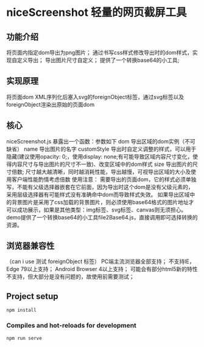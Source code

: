 # niceScreenshot 轻量的网页截屏工具

## 功能介绍
将页面内指定dom导出为png图片；
通过书写css样式修改导出时的dom样式，实现自定义导出；
导出图片尺寸自定义；
提供了一个转换base64的小工具;

## 实现原理
将页面dom XML序列化后塞入svg的foreignObject标签，通过svg标签以及foreignObject渲染出原始的页面dom

## 核心
niceScreenshot.js
暴露出一个函数：参数如下
    dom     导出区域的dom实例（不可缺省）
    name    导出图片的名字
    customStyle 导出时自定义调整的样式，可以用于隐藏(建议使用opacity: 0;，使用display: none;有可能导致区域内容尺寸变化，使得内容尺寸与导出图片的尺寸不一致)、改变区域中的dom样式
    size    导出图片的尺寸倍数; 尺寸越大越清晰，同时越消耗性能，导出越慢，可视导出区域的大小及使用客户端性能酌情考虑倍数
使用注意：
    需要导出的页面dom，它的样式必须单独写，不能有父级选择器嵌套在它前面，因为导出时这个dom是没有父级元素的，采用层级选择器有可能样式没有准确命中dom而导致样式失效。
    如果导出区域中的背景图片是采用了css加载的背景图片，则必须使用base64格式的图片地址才可以成功展示，如果是其他类型：img标签、svg标签、canvas则无须担心。
    demo提供了一个转换base64的小工具file2Base64.js，直接调用即可选择转换的资源。

## 浏览器兼容性
（can i use 测试 foreignObject 标签）
PC端主流浏览器全部支持；
不支持IE，Edge 79以上支持；
Android Browser 4以上支持；
可能会有部分html5新的特性不支持，但大部分是没有问题的，故使用前需要测试；

## Project setup
```
npm install
```

### Compiles and hot-reloads for development
```
npm run serve
```